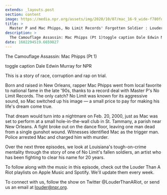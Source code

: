 ```yaml
--- 
extends: _layouts.post 
section: content 
image: https://media.npr.org/assets/img/2020/10/07/mac_16-9_wide-f780fdea52197e39cbab91da9bb138cc7233e280.jpg?s=1400 
title: > 
  Master P and Mac Phipps, No Limit Records' Forgotten Soldier : Louder Than A Riot : NPR 
description: > 
  The Camouflage Assassin: Mac Phipps (Pt 1)toggle caption Dale Edwin Murray for NPRThis is a story of race, corruption and rap on trial.Born and raised in New Orleans, rapper Mac Phipps went from local favorite to national fame in the late '90s, thanks to a record deal with Master P's No Limit Records.No Limit was known for its aggressive sound, so Mac switched up his image — a small price to pay for making his life's dream come true.To follow along with the music in this episode, check out the Louder Than A Riot playlists on Apple Music and Spotify.To connect with us, follow the show on Twitter @LouderThanARiot, or send us an email at louder@npr.org. 
date: 1602294519.6659827 
--- 
```

The Camouflage Assassin: Mac Phipps (Pt 1)

toggle caption Dale Edwin Murray for NPR

This is a story of race, corruption and rap on trial.

Born and raised in New Orleans, rapper Mac Phipps went from local favorite to national fame in the late '90s, thanks to a record deal with Master P's No Limit Records. The only catch? No Limit was known for its aggressive sound, so Mac switched up his image — a small price to pay for making his life's dream come true.

That dream would turn into a nightmare on Feb. 20, 2000, just as Mac was set to perform at a small hole-in-the-wall club in St. Tammany, a parish near New Orleans. A fight broke out on the dance floor, leaving one man dead from a single gunshot wound. Witnesses identified Mac as the trigger man. Police arrested Mac and charged him with murder.

Over the next three episodes, we look at Louisiana's tough-on-crime mentality through the story of one of No Limit's fallen soldiers, an artist who has been fighting to clear his name for 20 years.

To follow along with the music in this episode, check out the Louder Than A Riot playlists on Apple Music and Spotify. We'll update them every week.

To connect with us, follow the show on Twitter @LouderThanARiot, or send us an email at louder@npr.org.